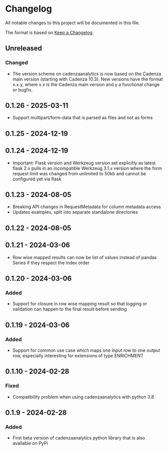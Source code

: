 # Changelog
All notable changes to this project will be documented in this file.

The format is based on [Keep a Changelog](https://keepachangelog.com/en/1.0.0/).

## Unreleased

### Changed
- The version scheme on cadenzaanalytics is now based on the Cadenza main version (starting with Cadenza 10.3). New versions have the format x.x.y, where x.x is the Cadenza main version and y a functional change or bugfix.

## 0.1.26 - 2025-03-11
- Support multipart/form-data that is parsed as files and not as forms

## 0.1.25 - 2024-12-19

## 0.1.24 - 2024-12-19
- Important: Flask version and Werkzeug version set explicitly as latest flask 2.x pulls in an incompatible Werkzeug 3.1.x version where the form request limit was changed from unlimited to 50kb and cannot be configured yet via flask

## 0.1.23 - 2024-08-05
- Breaking API changes in RequestMetadata for column metadata access
- Updates examples, split into separate standalone directories

## 0.1.22 - 2024-08-05

## 0.1.21 - 2024-03-06
- Row wise mapped results can now be list of values instead of pandas Series if they respect the index order

## 0.1.20 - 2024-03-06
### Added
- Support for closure in row wise mapping result so that logging or validation can happen to the final result before sending

## 0.1.19 - 2024-03-06
### Added
- Support for common use case which maps one input row to one output row, especially interesting for extensions of type ENRICHMENT

## 0.1.10 - 2024-02-28
### Fixed
- Compatibility problem when using cadenzaanalytics with python 3.8

## 0.1.9 - 2024-02-28
### Added
- First beta version of cadenzaanalytics python library that is also available on PyPi

